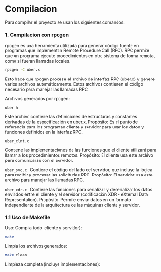 # Compilacion

Para compilar el proyecto se usan los siguientes comandos:

### 1. Compilacion con rpcgen
rpcgen es una herramienta utilizada para generar código fuente en programas que implementan Remote Procedure Call (RPC). RPC permite que un programa ejecute procedimientos en otro sistema de forma remota, como si fueran llamadas locales.
```sh
rpcgen -C uber.x
```
Esto hace que rpcgen procese el archivo de interfaz RPC (uber.x) y genere varios archivos automáticamente. Estos archivos contienen el código necesario para manejar las llamadas RPC.

Archivos generados por rpcgen:

```uber.h ```

Este archivo contiene las definiciones de estructuras y constantes derivadas de la especificación en uber.x.
Propósito: Es el punto de referencia para los programas cliente y servidor para usar los datos y funciones definidos en la interfaz RPC.

```uber_clnt.c ```

Contiene las implementaciones de las funciones que el cliente utilizará para llamar a los procedimientos remotos.
Propósito: El cliente usa este archivo para comunicarse con el servidor.

```uber_svc.c ```
Contiene el código del lado del servidor, que incluye la lógica para recibir y procesar las solicitudes RPC.
Propósito: El servidor usa este archivo para manejar las llamadas RPC.

```uber_xdr.c ```
Contiene las funciones para serializar y deserializar los datos enviados entre el cliente y el servidor (codificación XDR - eXternal Data Representation).
Propósito: Permite enviar datos en un formato independiente de la arquitectura de las máquinas cliente y servidor.

### 1.1 Uso de Makefile
Uso:
Compila todo (cliente y servidor):
```sh
make
```
Limpia los archivos generados:
```sh
make clean
```
Limpieza completa (incluye implementaciones):
